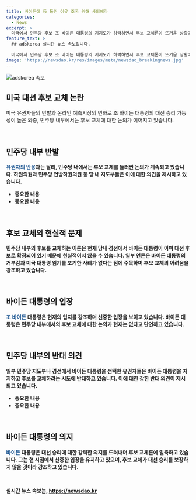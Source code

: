 ```yaml
---
title: 바이든에 등 돌린 이유 조국 위해 사퇴해라
categories:
  - News
excerpt: >
  미국에서 민주당 후보 조 바이든 대통령의 지지도가 하락하면서 후보 교체론이 뜨거운 상황이다. 유권자의 절반 이상이 바이든이 아닌 다른 후보를 원한다는 여론조사 결과가 나왔으며, 다양한 예측시장에서 바이든의 승리 가능성이 하락했다. 또한 대선 TV 토론에서의 약세와 건강 문제에 대한 우려가 거론되고 있으며, 일부는 후보 교체에 대한 논의를 펼치고 있다. 그러나 바이든 대통령은 이에 대해 단언하지 않고, 대선 후보로 일관하고 있는 상황이다.
feature_text: >
  ## adskorea 실시간 뉴스 속보입니다.

  미국에서 민주당 후보 조 바이든 대통령의 지지도가 하락하면서 후보 교체론이 뜨거운 상황이다. 유권자의 절반 이상이 바이든이 아닌 다른 후보를 원한다는 여론조사 결과가 나왔으며, 다양한 예측시장에서 바이든의 승리 가능성이 하락했다. 또한 대선 TV 토론에서의 약세와 건강 문제에 대한 우려가 거론되고 있으며, 일부는 후보 교체에 대한 논의를 펼치고 있다. 그러나 바이든 대통령은 이에 대해 단언하지 않고, 대선 후보로 일관하고 있는 상황이다.
image: 'https://newsdao.kr/res/images/meta/newsdao_breakingnews.jpg'
---
```


<p><img src="https://newsdao.kr/res/images/meta/newsdao_breakingnews.jpg" alt="adskorea 속보" /></p>

<h2 data-ke-size="size26">미국 대선 후보 교체 논란</h2>

<p>미국 유권자들의 반발과 온라인 예측시장의 변화로 조 바이든 대통령의 대선 승리 가능성이 높은 와중, 민주당 내부에서는 후보 교체에 대한 논의가 이어지고 있습니다.</p>

<p data-ke-size="size16">&nbsp;</p>

<h2 data-ke-size="size24">민주당 내부 반발</h2>

<p><b><span style="color: #1a5490;">유권자의 반응</span><b>과는 달리, 민주당 내에서는 후보 교체를 둘러싼 논의가 계속되고 있습니다. 하원의원과 민주당 연방하원의원 등 당 내 지도부들은 이에 대한 의견을 제시하고 있습니다.</p>

<ul>
  <li>중요한 내용</li>
  <li>중요한 내용</li>
</ul>

<p data-ke-size="size16">&nbsp;</p>

<h2 data-ke-size="size24">후보 교체의 현실적 문제</h2>

<p>민주당 내부의 후보를 교체하는 이론은 현재 당내 경선에서 바이든 대통령이 이미 대선 후보로 확정되어 있기 때문에 현실적이지 않을 수 있습니다. 일부 언론은 바이든 대통령의 거부감과 미국 대통령 임기를 포기한 사례가 없다는 점에 주목하며 후보 교체의 어려움을 강조하고 있습니다.</p>

<p data-ke-size="size16">&nbsp;</p>

<h2 data-ke-size="size24">바이든 대통령의 입장</h2>

<p><b><span style="color: #1a5490;">조 바이든</span><b> 대통령은 현재의 입지를 강조하며 신중한 입장을 보이고 있습니다. 바이든 대통령은 민주당 내부에서의 후보 교체에 대한 논의가 현재는 없다고 단언하고 있습니다.</p>

<p data-ke-size="size16">&nbsp;</p>

<h2 data-ke-size="size24">민주당 내부의 반대 의견</h2>

<p>일부 민주당 지도부나 경선에서 바이든 대통령을 선택한 유권자들은 바이든 대통령을 지지하고 후보를 교체하려는 시도에 반대하고 있습니다. 이에 대한 강한 반대 의견이 제시되고 있습니다.</p>

<ul>
  <li>중요한 내용</li>
  <li>중요한 내용</li>
</ul>

<p data-ke-size="size16">&nbsp;</p>

<h2 data-ke-size="size24">바이든 대통령의 의지</h2>

<p><b><span style="color: #1a5490;">바이든</span><b> 대통령은 대선 승리에 대한 강력한 의지를 드러내며 후보 교체론에 일축하고 있습니다. 그는 현 시점에서 신중한 입장을 유지하고 있으며, 후보 교체가 대선 승리를 보장하지 않을 것이라 강조하고 있습니다.</p>

<p data-ke-size="size16">&nbsp;</p>
실시간 뉴스 속보는, <a href="https://newsdao.kr" rel="dofollow">https://newsdao.kr</a>


